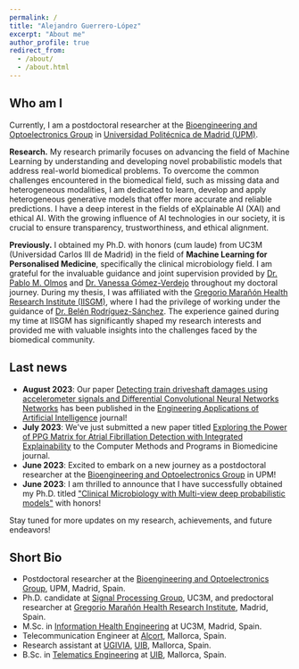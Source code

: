 ```yaml
---
permalink: /
title: "Alejandro Guerrero-López"
excerpt: "About me"
author_profile: true
redirect_from: 
  - /about/
  - /about.html
---
```

Who am I
------
Currently, I am a postdoctoral researcher at the [Bioengineering and Optoelectronics Group](http://www.byo.upm.es/BYO) in [Universidad Politécnica de Madrid (UPM)](https://www.upm.es). 

**Research.**      My research primarily focuses on advancing the field of Machine Learning by understanding and developing novel probabilistic models that address real-world biomedical problems. To overcome the common challenges encountered in the biomedical field, such as missing data and heterogeneous modalities, I am dedicated to learn, develop and apply heterogeneous generative models that offer more accurate and reliable predictions. I have a deep interest in the fields of eXplainable AI (XAI) and ethical AI. With the growing influence of AI technologies in our society, it is crucial to ensure transparency, trustworthiness, and ethical alignment.

**Previously.**      I obtained my Ph.D. with honors (cum laude) from UC3M (Universidad Carlos III de Madrid) in the field of __Machine Learning for Personalised Medicine__, specifically the clinical microbiology field. I am grateful for the invaluable guidance and joint supervision provided by [Dr. Pablo M. Olmos](http://www.tsc.uc3m.es/~olmos/) and [Dr. Vanessa Gómez-Verdejo](https://vanessa.webs.tsc.uc3m.es) throughout my doctoral journey. During my thesis, I was affiliated with the [Gregorio Marañón Health Research Institute (IISGM)](https://www.iisgm.com), where I had the privilege of working under the guidance of [Dr. Belén Rodríguez-Sánchez](https://scholar.google.es/citations?user=W9sZbBoAAAAJ&hl=es). The experience gained during my time at IISGM has significantly shaped my research interests and provided me with valuable insights into the challenges faced by the biomedical community.

Last news
------
- __August 2023__: Our paper [Detecting train driveshaft damages using accelerometer signals and Differential Convolutional Neural Networks Networks](https://doi.org/10.1016/j.engappai.2023.106840) has been published in the [Engineering Applications of Artificial Intelligence](https://www.journals.elsevier.com/engineering-applications-of-artificial-intelligence) journal!
- __July 2023__: We've just submitted a new paper titled [Exploring the Power of PPG Matrix for Atrial Fibrillation Detection with Integrated Explainability](http://dx.doi.org/10.2139/ssrn.4514512) to the Computer Methods and Programs in Biomedicine journal.
- __June 2023__: Excited to embark on a new journey as a postdoctoral researcher at the [Bioengineering and Optoelectronics Group](http://www.byo.upm.es/BYO) in UPM!
- __June 2023__:  I am thrilled to announce that I have successfully obtained my Ph.D. titled ["Clinical Microbiology with Multi-view deep probabilistic models"](http://aguerrerolopez.me/files/Tesis_GuerreroLopez_AlejandroJorge_FormatoWeb.pdf) with honors!

Stay tuned for more updates on my research, achievements, and future endeavors!

Short Bio
------
* Postdoctoral researcher at the [Bioengineering and Optoelectronics Group](http://www.byo.upm.es/BYO), UPM, Madrid, Spain.
* Ph.D. candidate at [Signal Processing Group](http://gts.tsc.uc3m.es), UC3M, and predoctoral researcher at [Gregorio Marañón Health Research Institute](https://www.iisgm.com), Madrid, Spain.
* M.Sc. in [Information Health Engineering](https://www.uc3m.es/master/information-health-engineering) at UC3M, Madrid, Spain.
* Telecommunication Engineer at [Alcort](https://alcort.net), Mallorca, Spain.
* Research assistant at [UGIVIA](http://ugivia.uib.es), [UIB](https://www.uib.cat), Mallorca, Spain.
* B.Sc. in [Telematics Engineering](https://www.uib.eu/Learn/estudis-de-grau/grau/telematica/GTT2-P/) at [UIB](https://www.uib.cat), Mallorca, Spain.
